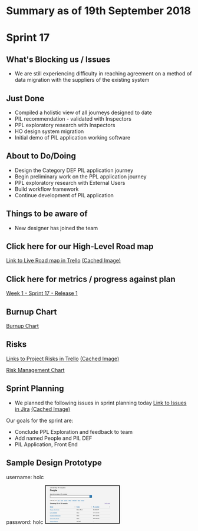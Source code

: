 # Summary as of 19th September 2018

# Sprint 17
 
## What's Blocking us / Issues
* We are still experiencing difficulty in reaching agreement on a method of data migration with the suppliers of the existing system

## Just Done
* Compiled a holistic view of all journeys designed to date
* PIL recommendation - validated with Inspectors
* PPL exploratory research with Inspectors
* HO design system migration
* Initial demo of PIL application working software

## About to Do/Doing
* Design the Category DEF PIL application journey
* Begin preliminary work on the PPL application journey
* PPL exploratory research with External Users
* Build workflow framework
* Continue development of PIL application

## Things to be aware of
* New designer has joined the team

## Click here for our High-Level Road map
[Link to Live Road map in Trello](https://trello.com/b/gDQdE01u/asl-roadmap)    [\(Cached Image\)](graphs/ASLRoadMap19092018.jpg)

## Click here for metrics / progress against plan
[Week 1 - Sprint 17 - Release 1](graphs/progress19092018.png)

## Burnup Chart

[Burnup Chart](graphs/burnup19092018.svg)

## Risks
[Links to Project Risks in Trello](https://trello.com/b/VuFuCL7t/risk-register-and-kpis-asl-delivery)    [\(Cached Image\)](graphs/ASLRiskRegister19092018.jpg)

[Risk Management Chart](graphs/risk19092018.png)

## Sprint Planning
* We planned the following issues in sprint planning today [Link to Issues in Jira](https://jira.digital.homeoffice.gov.uk/secure/RapidBoard.jspa?rapidView=261)    [\(Cached Image\)](graphs/sprint19092018.png)

Our goals for the sprint are:
* Conclude PPL Exploration and feedback to team 
* Add named People and PIL DEF 
* PIL Application, Front End 

## Sample Design Prototype
username: holc

password: holc
<a href="https://public-ui.notprod.asl.homeoffice.gov.uk/"><img src="graphs/proto1_19092018.png" alt="HTML5 Icon" width="200" style="border:2px solid black"></a>
